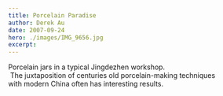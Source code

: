 ```yaml
---
title: Porcelain Paradise
author: Derek Au
date: 2007-09-24
hero: ./images/IMG_9656.jpg
excerpt: 
---
```


Porcelain jars in a typical Jingdezhen workshop.  The juxtaposition of centuries old porcelain-making techniques with modern China often has interesting results.
